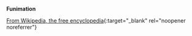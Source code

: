 **Funimation**<br>

[From Wikipedia, the free encyclopedia](https://www.wikiwand.com/en/Funimation){:target="_blank" rel="noopener noreferrer"}
